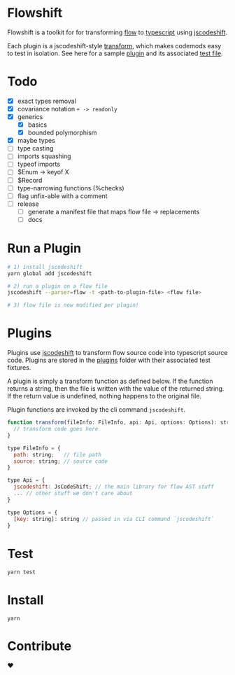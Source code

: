 # Flowshift
Flowshift is a toolkit for for transforming [flow](https://flow.org/) to [typescript](http://www.typescriptlang.org/) using [jscodeshift](https://github.com/facebook/jscodeshift).

Each plugin is a jscodeshift-style [transform](https://github.com/facebook/jscodeshift#transform-module), which makes codemods easy to test in isolation. See here for a sample [plugin](https://github.com/albertywu/flowshift/blob/master/plugins/generic-bounds/generic-bounds.js) and its associated [test file](https://github.com/albertywu/flowshift/blob/master/plugins/generic-bounds/__tests__/basics.js).

# Todo
- [x] exact types removal
- [x] covariance notation `+ -> readonly`
- [x] generics 
  - [x] basics
  - [x] bounded polymorphism
- [x] maybe types
- [ ] type casting
- [ ] imports squashing
- [ ] typeof imports
- [ ] $Enum<X> -> keyof X
- [ ] $Record
- [ ] type-narrowing functions (%checks)
- [ ] flag unfix-able with a comment
- [ ] release
  - [ ] generate a manifest file that maps flow file -> replacements
  - [ ] docs

# Run a Plugin
```sh
# 1) install jscodeshift
yarn global add jscodeshift

# 2) run a plugin on a flow file
jscodeshift --parser=flow -t <path-to-plugin-file> <flow file>

# 3) flow file is now modified per plugin!
```

# Plugins
Plugins use [jscodeshift](https://github.com/facebook/jscodeshift) to transform flow source code into typescript source code. Plugins are stored in the [plugins](https://github.com/albertywu/flowshift/tree/master/plugins) folder with their associated test fixtures.

A plugin is simply a transform function as defined below. If the function returns a string, then the file is written with the value of the returned string. If the return value is undefined, nothing happens to the original file.

Plugin functions are invoked by the cli command `jscodeshift`.

```js
function transform(fileInfo: FileInfo, api: Api, options: Options): string | undefined {
  // transform code goes here
}

type FileInfo = {
  path: string;   // file path
  source: string; // source code
}

type Api = {
  jscodeshift: JsCodeShift; // the main library for flow AST stuff
  ... // other stuff we don't care about
}

type Options = {
  [key: string]: string // passed in via CLI command `jscodeshift`
}
```

# Test
```
yarn test
```

# Install
```
yarn
```

# Contribute
❤